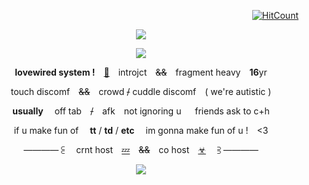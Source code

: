 
<div align="center">

<div align="right">
 
 [![HitCount](https://img.shields.io/endpoint?url=https%3A%2F%2Fhits.dwyl.com%2Flovewired%2Flovewired.json&style=flat-square&label=Views%20%3A&labelColor=%230D1117&color=%230D1117)](http://hits.dwyl.com/lovewired/lovewired)
 
 </div>

 ![](https://i.postimg.cc/NFcXPMVT/image.png)

  ![](https://i.postimg.cc/TYP4w4ym/ezgif-1-b58fb7ead5.gif)

 **lovewired system !** [🎪](https://pronouns.cc/@malewife) introjct ~~&&~~ fragment heavy **16**yr

 touch discomf ~~&&~~ crowd ~~/~~ cuddle discomf ( we're autistic )

 **usually**  off tab ~~/~~ afk not ignoring u   friends ask to c+h

 if u make fun of  **tt** / **td** / **etc**  im gonna make fun of u ! <3

 ———— ⫕  crnt host [💤](https://pronouns.cc/@malewife/BENREY) ~~&&~~ co host [☣](https://pronouns.cc/@malewife/GORDON1)  ⫖ ————

![](https://i.postimg.cc/m2qLbqLp/image.png)
